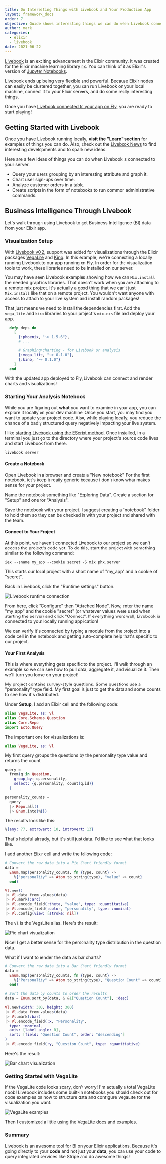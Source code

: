 ```yaml
---
title: Do Interesting Things with Livebook and Your Production App
layout: framework_docs
order: 7
objective: Guide shows interesting things we can do when Livebook connects to our deployed app running on Fly.
author: mark
categories:
  - elixir
  - livebook
date: 2021-06-22
---
```


[Livebook](https://livebook.dev/) is an exciting advancement in the Elixir community. It was created for the Elixir machine learning library [nx](https://github.com/elixir-nx/nx). You can think of it as Elixir's version of [Jupyter Notebooks](https://jupyter.org/).

Livebook ends up being very flexible and powerful. Because Elixir nodes can easily be clustered together, you can run Livebook on your local machine, connect it to your Elixir servers, and do some really interesting things.

Once you have [Livebook connected to your app on Fly](/docs/elixir/advanced-guides/connect-livebook-to-your-app/), you are ready to start playing!

## Getting Started with Livebook

Once you have Livebook running locally, **visit the "Learn" section** for examples of things you can do. Also, check out the [Livebook News](https://news.livebook.dev/) to find interesting developments and to spark new ideas.

Here are a few ideas of things you can do when Livebook is connected to your server.

- Query your users grouping by an interesting attribute and graph it.
- Chart user sign-ups over time.
- Analyze customer orders in a table.
- Create scripts in the form of notebooks to run common administrative commands.

## Business Intelligence Through Livebook

Let's walk through using Livebook to get Business Intelligence (BI) data from your Elixir app.

### Visualization Setup

With [Livebook v0.2](https://github.com/livebook-dev/livebook/blob/main/CHANGELOG.md), support was added for visualizations through the Elixir packages [VegaLite](https://github.com/livebook-dev/vega_lite) and [Kino](https://github.com/livebook-dev/kino). In this example, we're connecting a locally running Livebook to our app running on Fly. In order for the visualization tools to work, these libraries need to be installed on our server.

You may have seen Livebook examples showing how we can `Mix.install` the needed graphics libraries. That doesn't work when you are attaching to a remote mix project. It's actually a good thing that we can't just `Mix.install` like that on a remote project. You wouldn't want anyone with access to attach to your live system and install random packages!

That just means we need to install the dependencies first. Add the `vega_lite` and `kino` libraries to your project's `mix.exs` file and deploy your app.

```elixir
  defp deps do
    [
      {:phoenix, "~> 1.5.6"},
      # ...

      # Graphing/charting - for Livebook or analysis
      {:vega_lite, "~> 0.1.0"},
      {:kino, "~> 0.1.0"}
    ]
  end
```

With the updated app deployed to Fly, Livebook can connect and render charts and visualizations!

### Starting Your Analysis Notebook

While you are figuring out **what** you want to examine in your app, you can explore it locally on your dev machine. Once you start, you may find you want to update your project code. Also, while playing locally, you reduce the chance of a badly structured query negatively impacting your live system.

I like [starting Livebook using the EScript method](https://github.com/livebook-dev/livebook#escript). Once installed, in a terminal you just go to the directory where your project's source code lives and start Livebook from there.

```cmd
livebook server
```

#### Create a Notebook

Open Livebook in a browser and create a "New notebook". For the first notebook, let's keep it really generic because I don't know what makes sense for your project.

Name the notebook something like "Exploring Data". Create a section for "Setup" and one for "Analysis".

Save the notebook with your project. I suggest creating a "notebook" folder to hold them so they can be checked in with your project and shared with the team.

#### Connect to Your Project

At this point, we haven't connected Livebook to our project so we can't access the project's code yet. To do this, start the project with something similar to the following command:

```
iex --sname my_app --cookie secret -S mix phx.server
```

This starts our local project with a short name of "my_app" and a cookie of "secret".

Back in Livebook, click the "Runtime settings" button.

![Livebook runtime connection](/docs/images/livebook-runtime-link.webp)

From here, click "Configure" then "Attached Node". Now, enter the name "my_app" and the cookie "secret" (or whatever values were used when starting the server) and click "Connect". If everything went well, Livebook is connected to your locally running application!

We can verify it's connected by typing a module from the project into a code cell in the notebook and getting auto-complete help that's specific to our project.

#### Your First Analysis

This is where everything gets specific to the project. I'll walk through an example so we can see how to pull data, aggregate it, and visualize it. Then we'll turn you loose on your project!

My project contains survey-style questions. Some questions use a "personality" type field. My first goal is just to get the data and some counts to see how it's distributed.

Under **Setup**, I add an Elixir cell and the following code:

```elixir
alias VegaLite, as: Vl
alias Core.Schemas.Question
alias Core.Repo
import Ecto.Query
```

The important one for visualizations is:

```elixir
alias VegaLite, as: Vl
```

My first query groups the questions by the personality type value and returns the count.

```elixir
query =
  from(q in Question,
    group_by: q.personality,
    select: {q.personality, count(q.id)}
  )

personality_counts =
  query
  |> Repo.all()
  |> Enum.into(%{})
```

The results look like this:

```elixir
%{any: 77, extrovert: 10, introvert: 13}
```

That's helpful already, but it's still just data. I'd like to see what that looks like.

I add another Elixir cell and write the following code:

```elixir
# Convert the raw data into a Pie Chart friendly format
data =
  Enum.map(personality_counts, fn {type, count} ->
    %{"personality" => Atom.to_string(type), "value" => count}
  end)

Vl.new()
|> Vl.data_from_values(data)
|> Vl.mark(:arc)
|> Vl.encode_field(:theta, "value", type: :quantitative)
|> Vl.encode_field(:color, "personality", type: :nominal)
|> Vl.config(view: [stroke: nil])
```

The `Vl` is the VegaLite alias. Here's the result:

![Pie chart visualization](/docs/images/livebook-personality-pie-visualization.webp?card&centered)

Nice! I get a better sense for the personality type distribution in the question data.

What if I want to render the data as bar charts?

```elixir
# Convert the raw data into a Bar Chart friendly format
data =
  Enum.map(personality_counts, fn {type, count} ->
    %{"Personality" => Atom.to_string(type), "Question Count" => count}
  end)

# Sort the data by counts to order the results
data = Enum.sort_by(data, & &1["Question Count"], :desc)

Vl.new(width: 300, height: 300)
|> Vl.data_from_values(data)
|> Vl.mark(:bar)
|> Vl.encode_field(:x, "Personality",
  type: :nominal,
  axis: [label_angle: 0],
  sort: [field: "Question Count", order: "descending"]
)
|> Vl.encode_field(:y, "Question Count", type: :quantitative)
```

Here's the result:

![Bar chart visualization](/docs/images/livebook-personality-bar-visualization.webp?card&centered)

### Getting Started with VegaLite

If the VegaLite code looks scary, don't worry! I'm actually a total VegaLite noob! Livebook includes some built-in notebooks you should check out for code examples on how to structure data and configure VegaLite for the visualization you want.

![VegaLite examples](/docs/images/livebook-vegalite-examples.webp?card&2/3&centered)

Then I customized a little using the [VegaLite docs](https://vega.github.io/vega-lite/docs/) and [examples](https://vega.github.io/vega-lite/examples/).

### Summary

Livebook is an awesome tool for BI on your Elixir applications. Because it's going directly to your **code** and not just your **data**, you can use your code to query integrated services like Stripe and do awesome things!

